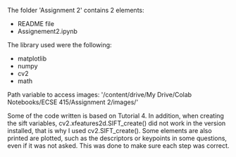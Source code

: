 The folder 'Assignment 2' contains 2 elements:
- README file
- Assignement2.ipynb

The library used were the following:
- matplotlib
- numpy
- cv2
- math

Path variable to access images: '/content/drive/My Drive/Colab Notebooks/ECSE 415/Assignment 2/images/'

Some of the code written is based on Tutorial 4.
In addition, when creating the sift variables, cv2.xfeatures2d.SIFT_create() did not work in the version installed, that is why I used cv2.SIFT_create(). Some elements are also printed are plotted, such as the descriptors or keypoints in some questions, even if it was not asked. This was done to make sure each step was correct.
